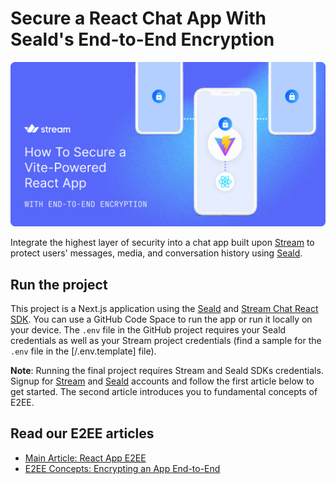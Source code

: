 # Secure a React Chat App With Seald's End-to-End Encryption

![End-to-end encryption header](misc/HowToSecureVitePoweredApp-E2E-LinkedIn-1200x628.png)

Integrate the highest layer of security into a chat app built upon [Stream](https://getstream.io/) to protect users' messages, media, and conversation history using [Seald](https://www.seald.io/).

## Run the project

This project is a Next.js application using the [Seald](https://docs.seald.io/en/sdk/) and [Stream Chat React SDK](https://getstream.io/chat/sdk/react/). You can use a GitHub Code Space to run the app or run it locally on your device. The `.env` file in the GitHub project requires your Seald credentials as well as your Stream project credentials (find a sample for the `.env` file in the [/.env.template] file). 

**Note**: Running the final project requires Stream and Seald SDKs credentials. Signup for [Stream](https://getstream.io/try-for-free/) and [Seald](https://dashboard.staging-0.seald.io/) accounts and follow the first article below to get started. The second article introduces you to fundamental concepts of E2EE. 


## Read our E2EE articles
- [Main Article: React App E2EE](https://getstream.io/blog/react-app-encryption)
- [E2EE Concepts: Encrypting an App End-to-End](https://getstream.io/blog/end-to-end-encryption)  




